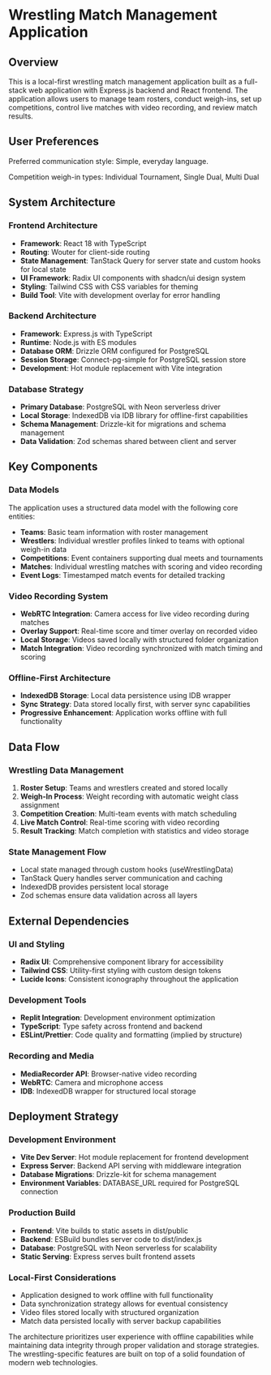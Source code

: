 # Wrestling Match Management Application

## Overview

This is a local-first wrestling match management application built as a full-stack web application with Express.js backend and React frontend. The application allows users to manage team rosters, conduct weigh-ins, set up competitions, control live matches with video recording, and review match results.

## User Preferences

Preferred communication style: Simple, everyday language.

Competition weigh-in types: Individual Tournament, Single Dual, Multi Dual

## System Architecture

### Frontend Architecture
- **Framework**: React 18 with TypeScript
- **Routing**: Wouter for client-side routing
- **State Management**: TanStack Query for server state and custom hooks for local state
- **UI Framework**: Radix UI components with shadcn/ui design system
- **Styling**: Tailwind CSS with CSS variables for theming
- **Build Tool**: Vite with development overlay for error handling

### Backend Architecture
- **Framework**: Express.js with TypeScript
- **Runtime**: Node.js with ES modules
- **Database ORM**: Drizzle ORM configured for PostgreSQL
- **Session Storage**: Connect-pg-simple for PostgreSQL session store
- **Development**: Hot module replacement with Vite integration

### Database Strategy
- **Primary Database**: PostgreSQL with Neon serverless driver
- **Local Storage**: IndexedDB via IDB library for offline-first capabilities
- **Schema Management**: Drizzle-kit for migrations and schema management
- **Data Validation**: Zod schemas shared between client and server

## Key Components

### Data Models
The application uses a structured data model with the following core entities:
- **Teams**: Basic team information with roster management
- **Wrestlers**: Individual wrestler profiles linked to teams with optional weigh-in data
- **Competitions**: Event containers supporting dual meets and tournaments
- **Matches**: Individual wrestling matches with scoring and video recording
- **Event Logs**: Timestamped match events for detailed tracking

### Video Recording System
- **WebRTC Integration**: Camera access for live video recording during matches
- **Overlay Support**: Real-time score and timer overlay on recorded video
- **Local Storage**: Videos saved locally with structured folder organization
- **Match Integration**: Video recording synchronized with match timing and scoring

### Offline-First Architecture
- **IndexedDB Storage**: Local data persistence using IDB wrapper
- **Sync Strategy**: Data stored locally first, with server sync capabilities
- **Progressive Enhancement**: Application works offline with full functionality

## Data Flow

### Wrestling Data Management
1. **Roster Setup**: Teams and wrestlers created and stored locally
2. **Weigh-In Process**: Weight recording with automatic weight class assignment
3. **Competition Creation**: Multi-team events with match scheduling
4. **Live Match Control**: Real-time scoring with video recording
5. **Result Tracking**: Match completion with statistics and video storage

### State Management Flow
- Local state managed through custom hooks (useWrestlingData)
- TanStack Query handles server communication and caching
- IndexedDB provides persistent local storage
- Zod schemas ensure data validation across all layers

## External Dependencies

### UI and Styling
- **Radix UI**: Comprehensive component library for accessibility
- **Tailwind CSS**: Utility-first styling with custom design tokens
- **Lucide Icons**: Consistent iconography throughout the application

### Development Tools
- **Replit Integration**: Development environment optimization
- **TypeScript**: Type safety across frontend and backend
- **ESLint/Prettier**: Code quality and formatting (implied by structure)

### Recording and Media
- **MediaRecorder API**: Browser-native video recording
- **WebRTC**: Camera and microphone access
- **IDB**: IndexedDB wrapper for structured local storage

## Deployment Strategy

### Development Environment
- **Vite Dev Server**: Hot module replacement for frontend development
- **Express Server**: Backend API serving with middleware integration
- **Database Migrations**: Drizzle-kit for schema management
- **Environment Variables**: DATABASE_URL required for PostgreSQL connection

### Production Build
- **Frontend**: Vite builds to static assets in dist/public
- **Backend**: ESBuild bundles server code to dist/index.js
- **Database**: PostgreSQL with Neon serverless for scalability
- **Static Serving**: Express serves built frontend assets

### Local-First Considerations
- Application designed to work offline with full functionality
- Data synchronization strategy allows for eventual consistency
- Video files stored locally with structured organization
- Match data persisted locally with server backup capabilities

The architecture prioritizes user experience with offline capabilities while maintaining data integrity through proper validation and storage strategies. The wrestling-specific features are built on top of a solid foundation of modern web technologies.